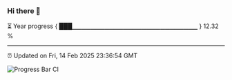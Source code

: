### Hi there 👋

⏳ Year progress { ███▁▁▁▁▁▁▁▁▁▁▁▁▁▁▁▁▁▁▁▁▁▁▁▁▁▁▁ } 12.32 %

---

⏰ Updated on Fri, 14 Feb 2025 23:36:54 GMT

![Progress Bar CI](https://github.com/IshwaranRudhara/GIT-ACTION/workflows/Progress%20Bar%20CI/badge.svg)
